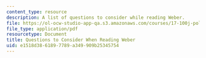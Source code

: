 ```yaml
---
content_type: resource
description: A list of questions to consider while reading Weber.
file: https://ol-ocw-studio-app-qa.s3.amazonaws.com/courses/17-100j-political-economy-i-spring-2016/e1518d3861897789a349909b25345754_MIT17_100JS16_Weber_Ques.pdf
file_type: application/pdf
resourcetype: Document
title: Questions to Consider When Reading Weber
uid: e1518d38-6189-7789-a349-909b25345754
---
```


